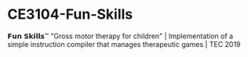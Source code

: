 # CE3104-Fun-Skills
𝗙𝘂𝗻 𝗦𝗸𝗶𝗹𝗹𝘀™ "Gross motor therapy for children" | Implementation of a simple instruction compiler that manages therapeutic games | TEC 2019 
